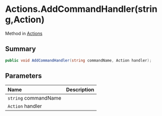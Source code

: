# Actions.AddCommandHandler(string,Action)

Method in [Actions](/docs/api/csharp/yarn.unity.actions.md)

## Summary



```csharp
public void AddCommandHandler(string commandName, Action handler);
```

## Parameters

|Name|Description|
|:---|:---|
|`string` commandName||
|`Action` handler||

